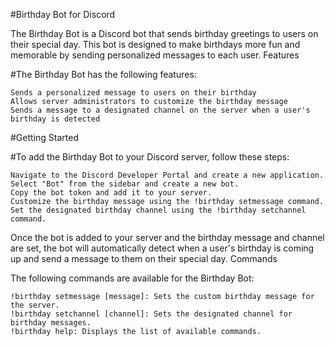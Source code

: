 #Birthday Bot for Discord

The Birthday Bot is a Discord bot that sends birthday greetings to users on their special day. This bot is designed to make birthdays more fun and memorable by sending personalized messages to each user.
Features

#The Birthday Bot has the following features:

    Sends a personalized message to users on their birthday
    Allows server administrators to customize the birthday message
    Sends a message to a designated channel on the server when a user's birthday is detected

#Getting Started

#To add the Birthday Bot to your Discord server, follow these steps:

    Navigate to the Discord Developer Portal and create a new application.
    Select "Bot" from the sidebar and create a new bot.
    Copy the bot token and add it to your server.
    Customize the birthday message using the !birthday setmessage command.
    Set the designated birthday channel using the !birthday setchannel command.

Once the bot is added to your server and the birthday message and channel are set, the bot will automatically detect when a user's birthday is coming up and send a message to them on their special day.
Commands

The following commands are available for the Birthday Bot:

    !birthday setmessage [message]: Sets the custom birthday message for the server.
    !birthday setchannel [channel]: Sets the designated channel for birthday messages.
    !birthday help: Displays the list of available commands.
